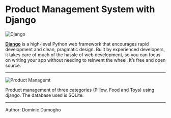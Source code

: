 # Product Management System with Django

![Django](https://i2.wp.com/www.opengis.ch/wp-content/uploads/2020/04/django-python-logo-e1588009010920.png?resize=300%2C240&ssl=1)

**[Django](https://www.djangoproject.com/)** is a high-level Python web framework that encourages rapid development and clean, pragmatic design. Built by experienced developers, it takes care of much of the hassle of web development, so you can focus on writing your app without needing to reinvent the wheel. It’s free and open source.

-----------

![Product Managemt](https://github.com/eldin132/ProductManager/blob/main/product_management.png)

Product management of three categories (Pillow, Food and Toys) using django.
The database used is SQLite.

-------

Author: Dominic Dumogho
